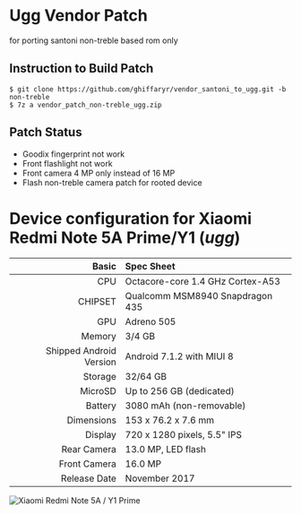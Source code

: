 # Ugg Vendor Patch
for porting santoni non-treble based rom only

## Instruction to Build Patch
```
$ git clone https://github.com/ghiffaryr/vendor_santoni_to_ugg.git -b non-treble
$ 7z a vendor_patch_non-treble_ugg.zip
```
## Patch Status
- Goodix fingerprint not work
- Front flashlight not work
- Front camera 4 MP only instead of 16 MP
- Flash non-treble camera patch for rooted device

Device configuration for Xiaomi Redmi Note 5A Prime/Y1 (_ugg_)
=====================================================

Basic   | Spec Sheet
-------:|:-------------------------
CPU     | Octacore-core 1.4 GHz Cortex-A53
CHIPSET | Qualcomm MSM8940 Snapdragon 435
GPU     | Adreno 505
Memory  | 3/4 GB
Shipped Android Version | Android 7.1.2 with MIUI 8
Storage | 32/64 GB
MicroSD | Up to 256 GB (dedicated)
Battery | 3080 mAh (non-removable)
Dimensions | 153 x 76.2 x 7.6 mm
Display | 720 x 1280 pixels, 5.5" IPS
Rear Camera  | 13.0 MP, LED flash
Front Camera | 16.0 MP
Release Date | November 2017

![Xiaomi Redmi Note 5A / Y1 Prime](https://souqcms.s3.amazonaws.com/spring/images/2017/Xiaomi/Redmi-Note-5A-Dual-Sim/4-Redmi-Note-5A-Dual-Sim-Grey.jpg "Xiaomi Redmi Note 5A/Y1 Prime")
